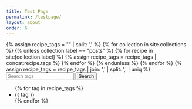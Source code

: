 ```yaml
---
title: Test Page
permalink: /testpage/
layout: about
order: 6
---
```


<html>
  <body>
    <div>
      {% assign recipe_tags = "" | split: ',' %}
      {% for collection in site.collections %}
        {% unless collection.label == "posts" %}
            {% for recipe in site[collection.label] %}
              {% assign recipe_tags = recipe_tags | concat:recipe.tags %}
            {% endfor %}
        {% endunless %}
      {% endfor %}
      {% assign recipe_tags = recipe_tags | join: ',' | split: ',' | uniq %}
      <input type="text" id="searchInput" placeholder="Search tags">
      <button type="submit" onclick="recipeSearch()" id="searchButton">Search</button>
      <ul id="tagList">
        {% for tag in recipe_tags %}
          <li>{{ tag }}</li>
        {% endfor %}
      </ul>
      <p id="paragraph"></p>
      <script>
        function recipeSearch() {
          var input, filter, tags, i, txtValue;
          input = document.getElementById('searchInput');
          paragraph = document.getElementById('paragraph');
          filter = input.value.toLowerCase();
          tags = {{ recipe_tags | jsonify }};
          collections = [];
          {% for collection in site.collections %}
            {% unless collection.label == "posts" %}
              collections.push("{{ collection.label }}");
            {% endunless %}
          {% endfor %}
          var results = [];
          if (filter === "") {
              paragraph.innerText = collections.join(', ');
              return;
          }
          for (i = 0; i < tags.length; i++) {
            txtValue = tags[i];
              if (txtValue.toLowerCase().indexOf(filter) > -1) {
                results.push(txtValue);
            }
          }
          paragraph.innerText = 'Recipes found: ' + results.join(', ');
        }
      </script>
    </div>
  </body>
</html>
